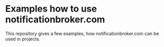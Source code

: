 # Examples how to use notificationbroker.com

This repository gives a few examples, how notificationbroker.com can be used in projects. 
